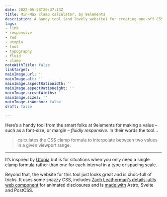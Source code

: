 ```yaml
---
date: 2022-05-28T20:37:13Z
title: Min-Max clamp calculator, by 9elements
description: A handy tool (and lovely website) for creating one-off CSS clamp formulas
tags:
- link
- responsive
- rwd
- utopia
- tool
- typography
- fluid
- clamp
noteWithTitle: false
linkTarget: ''
mainImage.url: ''
mainImage.alt: ''
mainImage.aspectRatioWidth: ''
mainImage.aspectRatioHeight: ''
mainImage.srcsetWidths: ''
mainImage.sizes: ''
mainImage.isAnchor: false
draft: false

---
```

Here’s a handy tool from the smart folks at 9elements for making a value – such as a font-size, or margin – _fluidly responsive_. In their words the tool…

> calculates the CSS clamp formula to interpolate between two values in a given viewport range.
---

It’s inspired by [Utopia](https://utopia.fyi/) but is for situations when you only need a single clamp formula rather than one for each interval in a type or spacing scale.

Beyond that, the website for this tool just looks great and is choc-full of tricks. It uses some snazzy CSS, includes [Zach Leatherman’s details-utils web component](https://www.zachleat.com/web/details-utils/) for animated disclosures and is [made with](https://github.com/9elements/min-max-calculator) Astro, Svelte and PostCSS.
